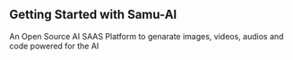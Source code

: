 ## Getting Started with Samu-AI

An Open Source AI SAAS Platform to genarate images, videos, audios and code powered for the AI
